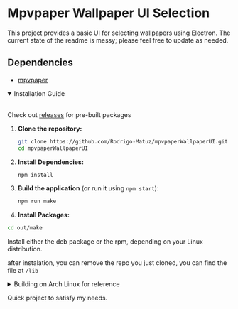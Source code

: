 # Mpvpaper Wallpaper UI Selection

This project provides a basic UI for selecting wallpapers using Electron. The current state of the readme is messy; please feel free to update as needed.

## Dependencies

-   [mpvpaper](https://github.com/GhostNaN/mpvpaper)

<details open>
<summary>Installation Guide</summary>
<br>

Check out [releases](https://github.com/Rodrigo-Matuz/mpvpaperWallpaperUI/releases) for pre-built packages

1.  **Clone the repository:**

    ```bash
    git clone https://github.com/Rodrigo-Matuz/mpvpaperWallpaperUI.git
    cd mpvpaperWallpaperUI
    ```

2.  **Install Dependencies:**

    ```bash
    npm install
    ```

3.  **Build the application** (or run it using `npm start`):

    ```bash
    npm run make
    ```

4.  **Install Packages:**

```bash
cd out/make
```

Install either the deb package or the rpm, depending on your Linux distribution.

after instalation, you can remove the repo you just cloned, you can find the file at `/lib`

<details>
<summary>Building on Arch Linux for reference</summary>
<br>

```bash
npm run make
cd out/make/deb/x64
mkdir temp_dir
dpkg -x package.deb temp_dir
sudo cp -R temp_dir/* /

```

Note: replace `package.deb` by the actual name of the package

for Uninstalling

```bash
sudo rm -rf /lib/mpvpaper-wallpaper-picker-ui
```

</details>

</details>

Quick project to satisfy my needs.
